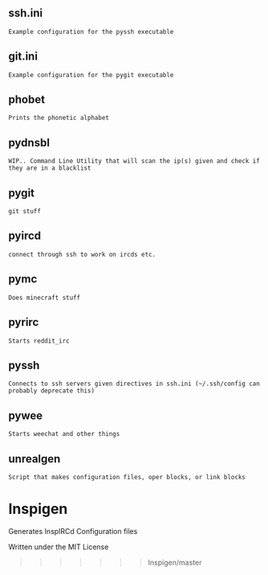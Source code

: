 ## ssh.ini
	Example configuration for the pyssh executable
## git.ini
	Example configuration for the pygit executable
## phobet
	Prints the phonetic alphabet
## pydnsbl
	WIP.. Command Line Utility that will scan the ip(s) given and check if they are in a blacklist
## pygit
	git stuff
## pyircd
	connect through ssh to work on ircds etc.
## pymc
	Does minecraft stuff
## pyrirc
	Starts reddit_irc
## pyssh
	Connects to ssh servers given directives in ssh.ini (~/.ssh/config can probably deprecate this)
## pywee
	Starts weechat and other things
## unrealgen
	Script that makes configuration files, oper blocks, or link blocks
# Inspigen
Generates InspIRCd Configuration files

Written under the MIT License
>>>>>>> Inspigen/master
